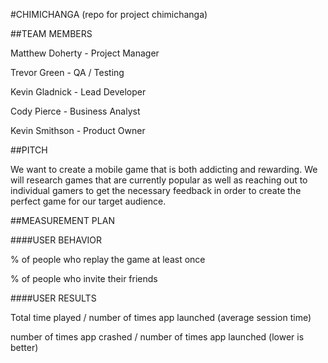 #CHIMICHANGA
(repo for project chimichanga)

##TEAM MEMBERS

Matthew Doherty - Project Manager

Trevor Green - QA / Testing

Kevin Gladnick - Lead Developer

Cody Pierce - Business Analyst

Kevin Smithson - Product Owner

##PITCH

We want to create a mobile game that is both addicting and rewarding. We will research games that are currently popular as well as reaching out to individual gamers to get the necessary feedback in order to create the perfect game for our target audience.

##MEASUREMENT PLAN 

####USER BEHAVIOR

% of people who replay the game at least once

% of people who invite their friends

####USER RESULTS

Total time played / number of times app launched (average session time)

number of times app crashed / number of times app launched (lower is better)
 
